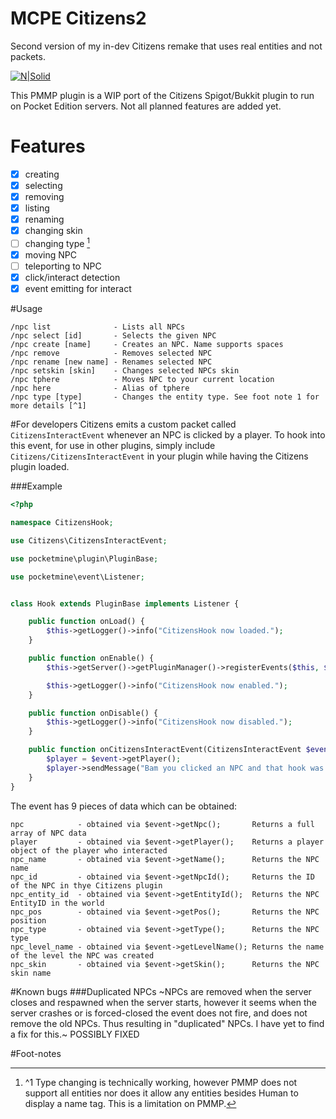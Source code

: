 # MCPE Citizens2
Second version of my in-dev Citizens remake that uses real entities and not packets.

[![N|Solid](http://i.imgur.com/yanYKEa.png)](https://forums.pmmp.io/)

This PMMP plugin is a WIP port of the Citizens Spigot/Bukkit plugin to run on Pocket Edition servers. Not all planned features are added yet.

# Features
- [x] creating
- [x] selecting
- [x] removing
- [x] listing
- [x] renaming
- [x] changing skin
- [ ] changing type [^1]
- [x] moving NPC
- [ ] teleporting to NPC
- [x] click/interact detection
- [x] event emitting for interact

#Usage
```
/npc list              - Lists all NPCs
/npc select [id]       - Selects the given NPC
/npc create [name]     - Creates an NPC. Name supports spaces
/npc remove            - Removes selected NPC
/npc rename [new name] - Renames selected NPC
/npc setskin [skin]    - Changes selected NPCs skin
/npc tphere            - Moves NPC to your current location
/npc here              - Alias of tphere
/npc type [type]       - Changes the entity type. See foot note 1 for more details [^1]
```

#For developers
Citizens emits a custom packet called `CitizensInteractEvent` whenever an NPC is clicked by a player. To hook into this event, for use in other plugins, simply include `Citizens/CitizensInteractEvent` in your plugin while having the Citizens plugin loaded.

###Example
```php
<?php

namespace CitizensHook;

use Citizens\CitizensInteractEvent;

use pocketmine\plugin\PluginBase;

use pocketmine\event\Listener;


class Hook extends PluginBase implements Listener {

    public function onLoad() {
        $this->getLogger()->info("CitizensHook now loaded.");
    }

    public function onEnable() {
        $this->getServer()->getPluginManager()->registerEvents($this, $this);

        $this->getLogger()->info("CitizensHook now enabled.");
    }

    public function onDisable() {
        $this->getLogger()->info("CitizensHook now disabled.");
    }

    public function onCitizensInteractEvent(CitizensInteractEvent $event) {
        $player = $event->getPlayer();
        $player->sendMessage("Bam you clicked an NPC and that hook was tracked by another plugin");
    }
}
```

The event has 9 pieces of data which can be obtained:
```
npc            - obtained via $event->getNpc();       Returns a full array of NPC data
player         - obtained via $event->getPlayer();    Returns a player object of the player who interacted
npc_name       - obtained via $event->getName();      Returns the NPC name
npc_id         - obtained via $event->getNpcId();     Returns the ID of the NPC in thye Citizens plugin
npc_entity_id  - obtained via $event->getEntityId();  Returns the NPC EntityID in the world
npc_pos        - obtained via $event->getPos();       Returns the NPC position
npc_type       - obtained via $event->getType();      Returns the NPC type
npc_level_name - obtained via $event->getLevelName(); Returns the name of the level the NPC was created
npc_skin       - obtained via $event->getSkin();      Returns the NPC skin name
```

#Known bugs
###Duplicated NPCs
~NPCs are removed when the server closes and respawned when the server starts, however it seems when the server crashes or is forced-closed the event does not fire, and does not remove the old NPCs. Thus resulting in "duplicated" NPCs. I have yet to find a fix for this.~ POSSIBLY FIXED


#Foot-notes
[^1]: ^1 Type changing is technically working, however PMMP does not support all entities nor does it allow any entities besides Human to display a name tag. This is a limitation on PMMP.

